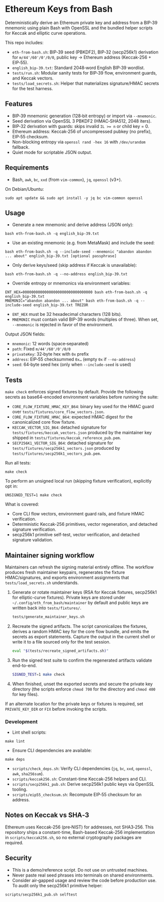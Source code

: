 # Ethereum Keys from Bash

Deterministically derive an Ethereum private key and address from a BIP‑39 mnemonic using plain Bash with OpenSSL and the bundled helper scripts for Keccak and elliptic curve operations.

This repo includes:
- `eth-from-bash.sh`: BIP‑39 seed (PBKDF2), BIP‑32 (secp256k1) derivation for `m/44'/60'/0'/0/0`, public key → Ethereum address (Keccak‑256 + EIP‑55).
- `english_bip-39.txt`: Standard 2048‑word English BIP‑39 wordlist.
- `tests/run.sh`: Modular sanity tests for BIP‑39 flow, environment guards, and Keccak vectors.
- `tests/load_secrets.sh`: Helper that materializes signature/HMAC secrets for the test harness.

## Features
- BIP‑39 mnemonic generation (128‑bit entropy) or import via `--mnemonic`.
- Seed derivation via OpenSSL 3 PBKDF2 (HMAC‑SHA512, 2048 iters).
- BIP‑32 derivation with guards: skips invalid `IL >= n` or child key = 0.
- Ethereum address: Keccak‑256 of uncompressed pubkey (no prefix), EIP‑55 checksum.
- Non-blocking entropy via `openssl rand -hex 16` with `/dev/urandom` fallback.
- Quiet mode for scriptable JSON output.

## Requirements
- Bash, `awk`, `bc`, `xxd` (from `vim-common`), `jq`, `openssl` (v3+).

On Debian/Ubuntu:
```
sudo apt update && sudo apt install -y jq bc vim-common openssl
```

## Usage

- Generate a new mnemonic and derive address (JSON only):
```
bash eth-from-bash.sh -q english_bip-39.txt
```

- Use an existing mnemonic (e.g. from MetaMask) and include the seed:
```
bash eth-from-bash.sh -q --include-seed --mnemonic "abandon abandon ... about" english_bip-39.txt [optional passphrase]
```

- Only derive keys/seed (skip address if Keccak is unavailable):
```
bash eth-from-bash.sh -q --no-address english_bip-39.txt
```

- Override entropy or mnemonics via environment variables:
```
ENT_HEX=00000000000000000000000000000000 bash eth-from-bash.sh -q english_bip-39.txt
MNEMONIC="abandon abandon ... about" bash eth-from-bash.sh -q --include-seed english_bip-39.txt TREZOR
```
  - `ENT_HEX` must be 32 hexadecimal characters (128 bits).
  - `MNEMONIC` must contain valid BIP-39 words (multiples of three). When set, `--mnemonic` is rejected in favor of the environment.

Output JSON fields:
- `mnemonic`: 12 words (space‑separated)
- `path`: Fixed `m/44'/60'/0'/0/0`
- `privateKey`: 32‑byte hex with `0x` prefix
- `address`: EIP‑55 checksummed `0x…` (empty `0x` if `--no-address`)
- `seed`: 64‑byte seed hex (only when `--include-seed` is used)

## Tests

`make check` enforces signed fixtures by default. Provide the following secrets as base64-encoded environment variables before running the suite:

- `CORE_FLOW_FIXTURE_HMAC_KEY_B64`: binary key used for the HMAC guard over `tests/fixtures/core_flow_vectors.json`.
- `CORE_FLOW_FIXTURE_HMAC_B64`: expected HMAC digest for the canonicalized core flow fixture.
- `KECCAK_VECTOR_SIG_B64`: detached signature for `tests/fixtures/keccak_vectors.json` produced by the maintainer key shipped in `tests/fixtures/keccak_reference_pub.pem`.
- `SECP256K1_VECTOR_SIG_B64`: detached signature for `tests/fixtures/secp256k1_vectors.json` produced by `tests/fixtures/secp256k1_vectors_pub.pem`.

Run all tests:
```
make check
```
To perform an unsigned local run (skipping fixture verification), explicitly opt in:
```
UNSIGNED_TEST=1 make check
```
What is covered:
- Core CLI flow vectors, environment guard rails, and fixture HMAC verification.
- Deterministic Keccak-256 primitives, vector regeneration, and detached signature verification.
- secp256k1 primitive self-test, vector verification, and detached signature validation.

## Maintainer signing workflow
Maintainers can refresh the signing material entirely offline. The workflow produces fresh maintainer keypairs, regenerates the fixture HMAC/signatures, and exports environment assignments that `tests/load_secrets.sh` understands.

1. Generate or rotate maintainer keys (RSA for Keccak fixtures, secp256k1 for elliptic-curve fixtures). Private keys are stored under `~/.config/eth_from_bash/maintainer` by default and public keys are written back into `tests/fixtures/`.
   ```bash
   tests/generate_maintainer_keys.sh
   ```
2. Recreate the signed artifacts. The script canonicalizes the fixtures, derives a random HMAC key for the core flow bundle, and emits the secrets as export statements. Capture the output in the current shell or write it to a file sourced only for the test session.
   ```bash
   eval "$(tests/recreate_signed_artifacts.sh)"
   ```
3. Run the signed test suite to confirm the regenerated artifacts validate end-to-end.
   ```bash
   SIGNED_TEST=1 make check
   ```
4. When finished, unset the exported secrets and secure the private key directory (the scripts enforce `chmod 700` for the directory and `chmod 400` for key files).

If an alternate location for the private keys or fixtures is required, set `PRIVATE_KEY_DIR` or `FIX` before invoking the scripts.

### Development
- Lint shell scripts:
```
make lint
```
- Ensure CLI dependencies are available:
```
make deps
```

- `scripts/check_deps.sh`: Verify CLI dependencies (`jq`, `bc`, `xxd`, `openssl`, `awk`, `sha256sum`).
- `scripts/keccak256.sh`: Constant-time Keccak-256 helpers and CLI.
- `scripts/secp256k1_pub.sh`: Derive secp256k1 public keys via OpenSSL tooling.
- `scripts/eip55_checksum.sh`: Recompute EIP‑55 checksum for an address.

## Notes on Keccak vs SHA‑3
Ethereum uses Keccak‑256 (pre‑NIST) for addresses, not SHA3‑256. This repository ships a constant-time, Bash-based Keccak-256 implementation in `scripts/keccak256.sh`, so no external cryptography packages are required.

## Security
- This is a demo/reference script. Do not use on untrusted machines.
- Never paste real seed phrases into terminals on shared environments.
- Consider air‑gapped usage and review the code before production use.
To audit only the secp256k1 primitive helper:
```
scripts/secp256k1_pub.sh selftest
```

